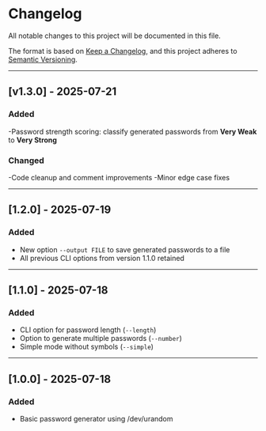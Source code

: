# Changelog

All notable changes to this project will be documented in this file.

The format is based on [Keep a Changelog](https://keepachangelog.com/en/1.0.0/),
and this project adheres to [Semantic Versioning](https://semver.org/spec/v2.0.0.html).

---
## [v1.3.0] - 2025-07-21
### Added
-Password strength scoring: classify generated passwords from **Very Weak** to **Very Strong**

### Changed
-Code cleanup and comment improvements
-Minor edge case fixes

---

## [1.2.0] - 2025-07-19
### Added
- New option `--output FILE` to save generated passwords to a file
- All previous CLI options from version 1.1.0 retained

---

## [1.1.0] - 2025-07-18
### Added
- CLI option for password length (`--length`)
- Option to generate multiple passwords (`--number`)
- Simple mode without symbols (`--simple`)

---

## [1.0.0] - 2025-07-18
### Added
- Basic password generator using /dev/urandom

